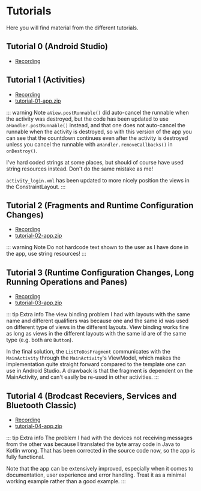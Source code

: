 # Tutorials
Here you will find material from the different tutorials.

## Tutorial 0 (Android Studio)
* [Recording](https://ju.instructure.com/courses/3421/pages/tutorial-recordings?module_item_id=78645)

## Tutorial 1 (Activities)
* [Recording](https://ju.instructure.com/courses/3421/pages/tutorial-recordings?module_item_id=78645)
* [tutorial-01-app.zip](./files/tutorials/tutorial-01-app.zip)

::: warning Note
`aView.postRunnable()` did auto-cancel the runnable when the activity was destroyed, but the code has been updated to use `aHandler.postRunnable()` instead, and that one does not auto-cancel the runnable when the activity is destroyed, so with this version of the app you can see that the countdown continues even after the activity is destroyed unless you cancel the runnable with `aHandler.removeCallbacks()` in `onDestroy()`.

I've hard coded strings at some places, but should of course have used string resources instead. Don't do the same mistake as me!

`activity_login.xml` has been updated to more nicely position the views in the ConstraintLayout.
:::

## Tutorial 2 (Fragments and Runtime Configuration Changes)
* [Recording](https://ju.instructure.com/courses/3421/pages/tutorial-recordings?module_item_id=78645)
* [tutorial-02-app.zip](./files/tutorials/tutorial-02-app.zip)

::: warning Note
Do not hardcode text shown to the user as I have done in the app, use string resources!
:::

## Tutorial 3 (Runtime Configuration Changes, Long Running Operations and Panes)
* [Recording](https://ju.instructure.com/courses/3421/pages/tutorial-recordings?module_item_id=78645)
* [tutorial-03-app.zip](./files/tutorials/tutorial-03-app.zip)

::: tip Extra info
The view binding problem I had with layouts with the same name and different qualifiers was because one and the same id was used on different type of views in the different layouts. View binding works fine as long as views in the different layouts with the same id are of the same type (e.g. both are `Button`).

In the final solution, the `ListToDosFragment` communicates with the `MainActivity` through the `MainActivity`'s ViewModel, which makes the implementation quite straight forward compared to the template one can use in Android Studio. A drawback is that the fragment is dependent on the MainActivity, and can't easily be re-used in other activities.
:::

## Tutorial 4 (Brodcast Receviers, Services and Bluetooth Classic)
* [Recording](https://ju.instructure.com/courses/3421/pages/tutorial-recordings?module_item_id=78645)
* [tutorial-04-app.zip](./files/tutorials/tutorial-04-app.zip)

::: tip Extra info
The problem I had with the devices not receiving messages from the other was because I translated the byte array code in Java to Kotlin wrong. That has been corrected in the source code now, so the app is fully functional.

Note that the app can be extensively improved, especially when it comes to documentation, user experience and error handling. Treat it as a minimal working example rather than a good example.
:::
